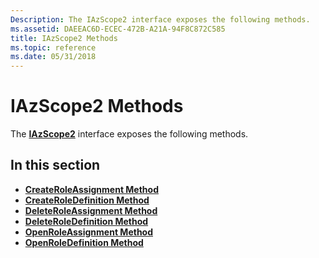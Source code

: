 ```yaml
---
Description: The IAzScope2 interface exposes the following methods.
ms.assetid: DAEEAC6D-ECEC-472B-A21A-94F8C872C585
title: IAzScope2 Methods
ms.topic: reference
ms.date: 05/31/2018
---
```


# IAzScope2 Methods

The [**IAzScope2**](/windows/desktop/api/Azroles/nn-azroles-iazscope2) interface exposes the following methods.

## In this section

-   [**CreateRoleAssignment Method**](/windows/desktop/api/Azroles/nf-azroles-iazscope2-createroleassignment)
-   [**CreateRoleDefinition Method**](/windows/desktop/api/Azroles/nf-azroles-iazscope2-createroledefinition)
-   [**DeleteRoleAssignment Method**](/windows/desktop/api/Azroles/nf-azroles-iazscope2-deleteroleassignment)
-   [**DeleteRoleDefinition Method**](/windows/desktop/api/Azroles/nf-azroles-iazscope2-deleteroledefinition)
-   [**OpenRoleAssignment Method**](/windows/desktop/api/Azroles/nf-azroles-iazscope2-openroleassignment)
-   [**OpenRoleDefinition Method**](/windows/desktop/api/Azroles/nf-azroles-iazscope2-openroledefinition)

 

 



